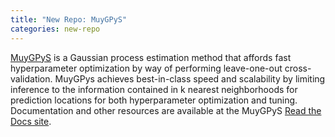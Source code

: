 ```yaml
---
title: "New Repo: MuyGPyS"
categories: new-repo
---
```


[MuyGPyS](https://github.com/LLNL/MuyGPyS) is a Gaussian process estimation method that affords fast hyperparameter optimization by way of performing leave-one-out cross-validation. MuyGPys achieves best-in-class speed and scalability by limiting inference to the information contained in k nearest neighborhoods for prediction locations for both hyperparameter optimization and tuning. Documentation and other resources are available at the MuyGPyS [Read the Docs site](https://muygpys.readthedocs.io/en/latest/).
